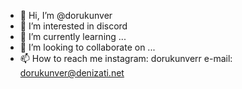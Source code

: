 - 👋 Hi, I’m @dorukunver
- 👀 I’m interested in discord
- 🌱 I’m currently learning ...
- 💞️ I’m looking to collaborate on ...
- 📫 How to reach me instagram: dorukunverr e-mail: dorukunver@denizati.net

<!---
dorukunver/dorukunver is a ✨ special ✨ repository because its `README.md` (this file) appears on your GitHub profile.
You can click the Preview link to take a look at your changes.
--->
